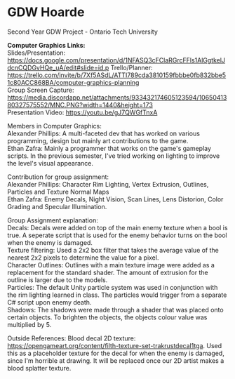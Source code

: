 # GDW Hoarde
 
 Second Year GDW Project - Ontario Tech University
 
**Computer Graphics Links:**  
Slides/Presentation: https://docs.google.com/presentation/d/1NFASQ3cFClaRGrcFFls1AlGgtkelJdcnCQDGvHQe_uA/edit#slide=id.p
Trello/Planner: https://trello.com/invite/b/7Xf5ASdL/ATTI789cda3810159fbbbe0fb832bbe51c80ACC868BA/computer-graphics-planning  
Group Screen Capture: https://media.discordapp.net/attachments/933432174605123594/1065041380327575552/MNC.PNG?width=1440&height=173  
Presentation Video: https://youtu.be/gJ7QWGfTnxA 

Members in Computer Graphics:  
Alexander Phillips: A multi-faceted dev that has worked on various programming, design but mainly art contributions to the game.  
Ethan Zafra: Mainly a programmer that works on the game's gameplay scripts. In the previous semester, I've tried working on lighting to improve the level's visual appearance.  

Contribution for group assignment:\
Alexander Phillips: Character Rim Lighting, Vertex Extrusion, Outlines, Particles and Texture Normal Maps\
Ethan Zafra: Enemy Decals, Night Vision, Scan Lines, Lens Distorion, Color Grading and Specular Illumination.

Group Assignment explanation:\
Decals: Decals were added on top of the main enemy texture when a bool is true. A seperate script that is used for the enemy behavior turns on the bool when the enemy is damaged.\
Texture filtering: Used a 2x2 box filter that takes the average value of the nearest 2x2 pixels to determine the value for a pixel.\
Character Outlines: Outlines with a main texture image were added as a replacement for the standard shader. The amount of extrusion for the outline is larger due to the models.\
Particles: The default Unity particle system was used in conjunction with the rim lighting learned in class. The particles would trigger from a separate C# script upon enemy death.\
Shadows: The shadows were made through a shader that was placed onto certain objects. To brighten the objects, the objects colour value was multiplied by 5.

Outside References:
Blood decal 2D texture: https://opengameart.org/content/filth-texture-set-trakrustdecal1tga. Used this as a placeholder texture for the decal for when the enemy is damaged, since I'm horrible at drawing. It will be replaced once our 2D artist makes a blood splatter texture.
